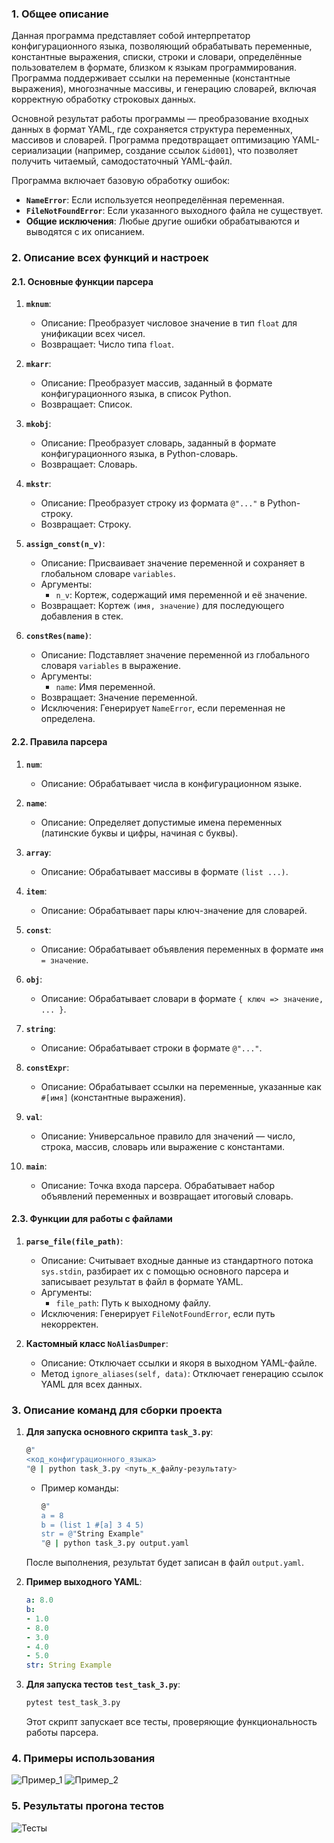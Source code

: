 ### 1. **Общее описание**

Данная программа представляет собой интерпретатор конфигурационного языка, позволяющий обрабатывать переменные, константные выражения, списки, строки и словари, определённые пользователем в формате, близком к языкам программирования. Программа поддерживает ссылки на переменные (константные выражения), многозначные массивы, и генерацию словарей, включая корректную обработку строковых данных. 

Основной результат работы программы — преобразование входных данных в формат YAML, где сохраняется структура переменных, массивов и словарей. Программа предотвращает оптимизацию YAML-сериализации (например, создание ссылок `&id001`), что позволяет получить читаемый, самодостаточный YAML-файл.

Программа включает базовую обработку ошибок:
- **`NameError`**: Если используется неопределённая переменная.
- **`FileNotFoundError`**: Если указанного выходного файла не существует.
- **Общие исключения**: Любые другие ошибки обрабатываются и выводятся с их описанием.

### 2. **Описание всех функций и настроек**

#### 2.1. Основные функции парсера

1. **`mknum`**:
   - Описание: Преобразует числовое значение в тип `float` для унификации всех чисел.
   - Возвращает: Число типа `float`.

2. **`mkarr`**:
   - Описание: Преобразует массив, заданный в формате конфигурационного языка, в список Python.
   - Возвращает: Список.

3. **`mkobj`**:
   - Описание: Преобразует словарь, заданный в формате конфигурационного языка, в Python-словарь.
   - Возвращает: Словарь.

4. **`mkstr`**:
   - Описание: Преобразует строку из формата `@"..."` в Python-строку.
   - Возвращает: Строку.

5. **`assign_const(n_v)`**:
   - Описание: Присваивает значение переменной и сохраняет в глобальном словаре `variables`.
   - Аргументы:
     - `n_v`: Кортеж, содержащий имя переменной и её значение.
   - Возвращает: Кортеж `(имя, значение)` для последующего добавления в стек.

6. **`constRes(name)`**:
   - Описание: Подставляет значение переменной из глобального словаря `variables` в выражение.
   - Аргументы:
     - `name`: Имя переменной.
   - Возвращает: Значение переменной.
   - Исключения: Генерирует `NameError`, если переменная не определена.

#### 2.2. Правила парсера

1. **`num`**:
   - Описание: Обрабатывает числа в конфигурационном языке.

2. **`name`**:
   - Описание: Определяет допустимые имена переменных (латинские буквы и цифры, начиная с буквы).

3. **`array`**:
   - Описание: Обрабатывает массивы в формате `(list ...)`.

4. **`item`**:
   - Описание: Обрабатывает пары ключ-значение для словарей.

5. **`const`**:
   - Описание: Обрабатывает объявления переменных в формате `имя = значение`.

6. **`obj`**:
   - Описание: Обрабатывает словари в формате `{ ключ => значение, ... }`.

7. **`string`**:
   - Описание: Обрабатывает строки в формате `@"..."`.

8. **`constExpr`**:
   - Описание: Обрабатывает ссылки на переменные, указанные как `#[имя]` (константные выражения).

9. **`val`**:
   - Описание: Универсальное правило для значений — число, строка, массив, словарь или выражение с константами.

10. **`main`**:
    - Описание: Точка входа парсера. Обрабатывает набор объявлений переменных и возвращает итоговый словарь.

#### 2.3. Функции для работы с файлами

1. **`parse_file(file_path)`**:
   - Описание: Считывает входные данные из стандартного потока `sys.stdin`, разбирает их с помощью основного парсера и записывает результат в файл в формате YAML.
   - Аргументы:
     - `file_path`: Путь к выходному файлу.
   - Исключения: Генерирует `FileNotFoundError`, если путь некорректен.

2. **Кастомный класс `NoAliasDumper`**:
   - Описание: Отключает ссылки и якоря в выходном YAML-файле.
   - Метод `ignore_aliases(self, data)`: Отключает генерацию ссылок YAML для всех данных.

### 3. **Описание команд для сборки проекта**

1. **Для запуска основного скрипта `task_3.py`**:
   ```bash
   @"
   <код_конфигурационного_языка>
   "@ | python task_3.py <путь_к_файлу-результату>
   ```
   - Пример команды:
     ```bash
     @"
     a = 8
     b = (list 1 #[a] 3 4 5)
     str = @"String Example"
     "@ | python task_3.py output.yaml
     ```

   После выполнения, результат будет записан в файл `output.yaml`.

2. **Пример выходного YAML**:
   ```yaml
   a: 8.0
   b:
   - 1.0
   - 8.0
   - 3.0
   - 4.0
   - 5.0
   str: String Example
   ```

3. **Для запуска тестов `test_task_3.py`**:
   ```bash
   pytest test_task_3.py
   ```
   Этот скрипт запускает все тесты, проверяющие функциональность работы парсера.

### 4. **Примеры использования**
![Пример_1](cf-hw3_1.png)
![Пример_2](cf-hw3_2.png)

### 5. **Результаты прогона тестов**
![Тесты](cf-hw3_3.png)